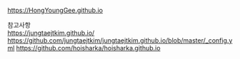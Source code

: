 https://HongYoungGee.github.io

참고사항  
https://jungtaejtkim.github.io/  
https://github.com/jungtaejtkim/jungtaejtkim.github.io/blob/master/_config.yml 
https://github.com/hoisharka/hoisharka.github.io

